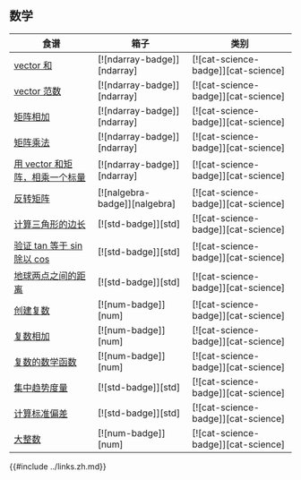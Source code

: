 ## 数学

| 食谱                                                            | 箱子                          | 类别                                |
| --------------------------------------------------------------- | ----------------------------- | ----------------------------------- |
| [vector 和][vector-sum]                                         | [![ndarray-badge]][ndarray]   | [![cat-science-badge]][cat-science] |
| [vector 范数][vector-norm]                                      | [![ndarray-badge]][ndarray]   | [![cat-science-badge]][cat-science] |
| [矩阵相加][add-matrices]                                        | [![ndarray-badge]][ndarray]   | [![cat-science-badge]][cat-science] |
| [矩阵乘法][multiply-matrices]                                   | [![ndarray-badge]][ndarray]   | [![cat-science-badge]][cat-science] |
| [用 vector 和矩阵，相乘一个标量][multiply-scalar-vector-matrix] | [![ndarray-badge]][ndarray]   | [![cat-science-badge]][cat-science] |
| [反转矩阵][invert-matrix]                                       | [![nalgebra-badge]][nalgebra] | [![cat-science-badge]][cat-science] |
| [计算三角形的边长][side-length]                                 | [![std-badge]][std]           | [![cat-science-badge]][cat-science] |
| [验证 tan 等于 sin 除以 cos][tan-sin-cos]                       | [![std-badge]][std]           | [![cat-science-badge]][cat-science] |
| [地球两点之间的距离][latitude-longitude]                        | [![std-badge]][std]           | [![cat-science-badge]][cat-science] |
| [创建复数][create-complex]                                      | [![num-badge]][num]           | [![cat-science-badge]][cat-science] |
| [复数相加][add-complex]                                         | [![num-badge]][num]           | [![cat-science-badge]][cat-science] |
| [复数的数学函数][mathematical-functions]                        | [![num-badge]][num]           | [![cat-science-badge]][cat-science] |
| [集中趋势度量][ex-central-tendency]                             | [![std-badge]][std]           | [![cat-science-badge]][cat-science] |
| [计算标准偏差][ex-standard-deviation]                           | [![std-badge]][std]           | [![cat-science-badge]][cat-science] |
| [大整数][big-integers]                                          | [![num-badge]][num]           | [![cat-science-badge]][cat-science] |

[vector-sum]: science/mathematics/linear_algebra.zh.html#vector-sum
[vector-norm]: science/mathematics/linear_algebra.zh.html#vector-norm
[add-matrices]: science/mathematics/linear_algebra.zh.html#adding-matrices
[multiply-matrices]: science/mathematics/linear_algebra.zh.html#multiplying-matrices
[multiply-scalar-vector-matrix]: science/mathematics/linear_algebra.zh.html#multiply-a-scalar-with-a-vector-with-a-matrix
[invert-matrix]: science/mathematics/linear_algebra.zh.html#invert-matrix
[side-length]: science/mathematics/trigonometry.zh.html#calculating-the-side-length-of-a-triangle
[tan-sin-cos]: science/mathematics/trigonometry.zh.html#verifying-tan-is-equal-to-sin-divided-by-cos
[latitude-longitude]: science/mathematics/trigonometry.zh.html#distance-between-two-points-on-the-earth
[create-complex]: science/mathematics/complex_numbers.zh.html#creating-complex-numbers
[add-complex]: science/mathematics/complex_numbers.zh.html#adding-complex-numbers
[mathematical-functions]: science/mathematics/complex_numbers.zh.html#mathematical-functions
[ex-central-tendency]: science/mathematics/statistics.zh.html#measures-of-central-tendency
[ex-standard-deviation]: science/mathematics/statistics.zh.html#standard-deviation
[big-integers]: science/mathematics/miscellaneous.zh.html#big-integers

{{#include ../links.zh.md}}
